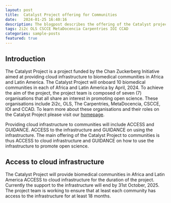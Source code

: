 ```yaml
---
layout: post
title:  Catalyst Project offering for Communities
date:   2024-01-25 16:40:16
description: The blogpost describes the offering of the Catalyst project to the communities onboarded
tags: 2i2c OLS CSCCE MetaDocencia Carpentries IOI CCAD
categories: sample-posts
featured: true
---
```

## Introduction


The Catalyst Project is a project funded by the Chan Zuckerberg Initiative aimed at providing cloud infrastructure to biomedical communities in Africa and Latin America. The Catalyst Project will onboard 10 biomedical communities in each of Africa and Latin America by April, 2024. To achieve the aim of the project, the project team is composed of seven (7) organisations that all share an interest in promoting open science. These organisations include 2i2c, OLS, The Carpentries, MetaDocencia, CSCCE, IOI and CCAD. To learn more about these organisations and their roles on the Catalyst Project please visit our [homepage](https://czi-catalystproject.github.io/catalyst-project/#partner-projects).

Providing cloud infrastructure to communities will include ACCESS and GUIDANCE. ACCESS to the infrastructure and GUIDANCE on using the infrastructure. The main offering of the Catalyst Project to communities is thus ACCESS to cloud infrastructure and GUIDANCE on how to use the infrastructure to promote open science.

## Access to cloud infrastructure

The Catalyst Project will provide biomedical communities in Africa and Latin America ACCESS to cloud infrastructure for the duration of the project. Currently the support to the infrastructure will end by 31st October, 2025. The project team is working to ensure that at least each community has access to the infrastructure for at least 18 months. 
